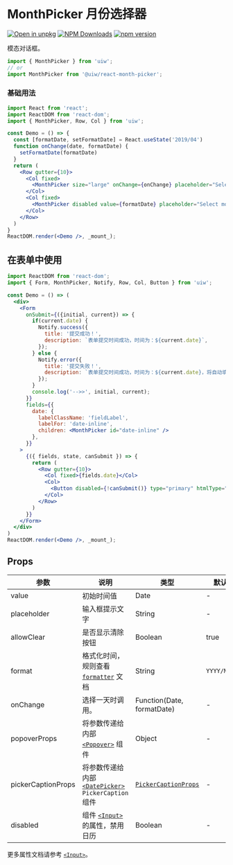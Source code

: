 MonthPicker 月份选择器
===

[![Open in unpkg](https://img.shields.io/badge/Open%20in-unpkg-blue)](https://uiwjs.github.io/npm-unpkg/#/pkg/@uiw/react-month-picker/file/README.md)
[![NPM Downloads](https://img.shields.io/npm/dm/@uiw/react-month-picker.svg?style=flat)](https://www.npmjs.com/package/@uiw/react-month-picker)
[![npm version](https://img.shields.io/npm/v/@uiw/react-month-picker.svg?label=@uiw/react-month-picker)](https://npmjs.com/@uiw/react-month-picker)

模态对话框。

```jsx
import { MonthPicker } from 'uiw';
// or
import MonthPicker from '@uiw/react-month-picker';
```

### 基础用法

<!--rehype:bgWhite=true&codeSandbox=true&codePen=true-->
```jsx
import React from 'react';
import ReactDOM from 'react-dom';
import { MonthPicker, Row, Col } from 'uiw';

const Demo = () => {
  const [formatDate, setFormatDate] = React.useState('2019/04')
  function onChange(date, formatDate) {
    setFormatDate(formatDate)
  }
  return (
    <Row gutter={10}>
      <Col fixed>
        <MonthPicker size="large" onChange={onChange} placeholder="Select month" />
      </Col>
      <Col fixed>
        <MonthPicker disabled value={formatDate} placeholder="Select month" />
      </Col>
    </Row>
  )
}
ReactDOM.render(<Demo />, _mount_);
```

## 在表单中使用

<!--rehype:bgWhite=true&codeSandbox=true&codePen=true-->
```jsx
import ReactDOM from 'react-dom';
import { Form, MonthPicker, Notify, Row, Col, Button } from 'uiw';

const Demo = () => (
  <div>
    <Form
      onSubmit={({initial, current}) => {
        if(current.date) {
          Notify.success({
            title: '提交成功！',
            description: `表单提交时间成功，时间为：${current.date}`,
          });
        } else {
          Notify.error({
            title: '提交失败！',
            description: `表单提交时间成功，时间为：${current.date}，将自动填充初始化值！`,
          });
        }
        console.log('-->>', initial, current);
      }}
      fields={{
        date: {
          labelClassName: 'fieldLabel',
          labelFor: 'date-inline',
          children: <MonthPicker id="date-inline" />
        },
      }}
    >
      {({ fields, state, canSubmit }) => {
        return (
          <Row gutter={10}>
            <Col fixed>{fields.date}</Col>
            <Col>
              <Button disabled={!canSubmit()} type="primary" htmlType="submit">提交</Button>
            </Col>
          </Row>
        )
      }}
    </Form>
  </div>
)
ReactDOM.render(<Demo />, _mount_);
```

## Props

| 参数 | 说明 | 类型 | 默认值 |
|--------- |-------- |--------- |-------- |
| value | 初始时间值 | Date | - |
| placeholder | 输入框提示文字 | String | - |
| allowClear | 是否显示清除按钮 | Boolean | true |
| format | 格式化时间，规则查看 [`formatter`](#/components/formatter) 文档 | String | `YYYY/MM/DD` |
| onChange | 选择一天时调用。 | Function(Date, formatDate) | - |
| popoverProps | 将参数传递给内部 [`<Popover>`](#/components/popover) 组件 | Object | - |
| pickerCaptionProps | 将参数传递给内部 [`<DatePicker>`](#/components/date-picker) `PickerCaption` 组件 | [`PickerCaptionProps`](https://github.com/uiwjs/uiw/blob/207c787ed478ffb7205ecdf95754ad2c97bb69c9/packages/react-date-picker/src/DatePickerCaption.tsx#L18-L23) | - |
| disabled | 组件 [`<Input>`](#/components/input) 的属性，禁用日历 | Boolean | - |

更多属性文档请参考 [`<Input>`](#/components/input)。